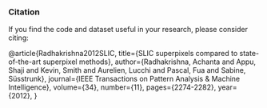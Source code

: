 ### Citation

If you find the code and dataset useful in your research, please consider citing:

@article{Radhakrishna2012SLIC,
  title={SLIC superpixels compared to state-of-the-art superpixel methods},
  author={Radhakrishna, Achanta and Appu, Shaji and Kevin, Smith and Aurelien, Lucchi and Pascal, Fua and Sabine, Süsstrunk},
  journal={IEEE Transactions on Pattern Analysis & Machine Intelligence},
  volume={34},
  number={11},
  pages={2274-2282},
  year={2012},
}
